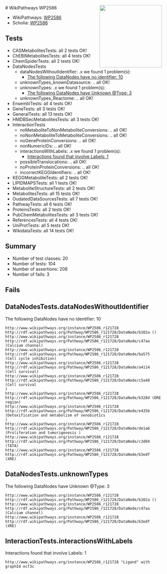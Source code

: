 <img style="float: right; width: 200px" src="https://upload.wikimedia.org/wikipedia/commons/thumb/8/83/Wplogo_with_text_500.png/640px-Wplogo_with_text_500.png" />
# WikiPathways WP2586

* WikiPathways: [WP2586](https://new.wikipathways.org/pathways/WP2586)
* Scholia: [WP2586](https://scholia.toolforge.org/wikipathways/WP2586)
## Tests
* CASMetabolitesTests: all 2 tests OK!
* ChEBIMetabolitesTests: all 4 tests OK!
* ChemSpiderTests: all 2 tests OK!
* DataNodesTests
    * dataNodesWithoutIdentifier: .x we found 1 problem(s):
        * [The following DataNodes have no identifier: 10](#8792c490)
    * unknownTypes_knownDatasource: .. all OK!
    * unknownTypes: .x we found 1 problem(s):
        * [The following DataNodes have Unknown @Type: 3](#839973e1)
    * unknownTypes_Reactome: .. all OK!
* EnsemblTests: all 4 tests OK!
* GeneTests: all 3 tests OK!
* GeneralTests: all 13 tests OK!
* HMDBSecMetabolitesTests: all 3 tests OK!
* InteractionTests
    * noMetaboliteToNonMetaboliteConversions: .. all OK!
    * noNonMetaboliteToMetaboliteConversions: .. all OK!
    * noGeneProteinConversions: .. all OK!
    * nonNumericIDs: .. all OK!
    * interactionsWithLabels: .x we found 1 problem(s):
        * [Interactions found that involve Labels: 1](#630d2678)
    * possibleTranslocations: .. all OK!
    * noProteinProteinConversions: .. all OK!
    * incorrectKEGGIdentifiers: .. all OK!
* KEGGMetaboliteTests: all 2 tests OK!
* LIPIDMAPSTests: all 1 tests OK!
* MetaboliteStructureTests: all 2 tests OK!
* MetabolitesTests: all 15 tests OK!
* OudatedDataSourcesTests: all 7 tests OK!
* PathwayTests: all 6 tests OK!
* ProteinsTests: all 2 tests OK!
* PubChemMetabolitesTests: all 3 tests OK!
* ReferencesTests: all 4 tests OK!
* UniProtTests: all 5 tests OK!
* WikidataTests: all 14 tests OK!


## Summary

* Number of test classes: 20
* Number of tests: 104
* Number of assertions: 208
* Number of fails: 3

## Fails

<a name="8792c490" />

## DataNodesTests.dataNodesWithoutIdentifier

The following DataNodes have no identifier: 10
```
http://www.wikipathways.org/instance/WP2586_r121728 http://rdf.wikipathways.org/Pathway/WP2586_r121728/DataNode/b102a ()
http://www.wikipathways.org/instance/WP2586_r121728 http://rdf.wikipathways.org/Pathway/WP2586_r121728/DataNode/c47aa (Calcium channel)
http://www.wikipathways.org/instance/WP2586_r121728 http://rdf.wikipathways.org/Pathway/WP2586_r121728/DataNode/ba575 (Cell cycle inhibition)
http://www.wikipathways.org/instance/WP2586_r121728 http://rdf.wikipathways.org/Pathway/WP2586_r121728/DataNode/a4114 (Cell survival)
http://www.wikipathways.org/instance/WP2586_r121728 http://rdf.wikipathways.org/Pathway/WP2586_r121728/DataNode/c5a48 (Cell survival
)
http://www.wikipathways.org/instance/WP2586_r121728 http://rdf.wikipathways.org/Pathway/WP2586_r121728/DataNode/b328d (DRE region)
http://www.wikipathways.org/instance/WP2586_r121728 http://rdf.wikipathways.org/Pathway/WP2586_r121728/DataNode/e435b (Detoxification and metabolism of xenobiotics
)
http://www.wikipathways.org/instance/WP2586_r121728 http://rdf.wikipathways.org/Pathway/WP2586_r121728/DataNode/de1a6 (Proliferation and tumorigenesis )
http://www.wikipathways.org/instance/WP2586_r121728 http://rdf.wikipathways.org/Pathway/WP2586_r121728/DataNode/c3d69 (TATA)
http://www.wikipathways.org/instance/WP2586_r121728 http://rdf.wikipathways.org/Pathway/WP2586_r121728/DataNode/b3edf (XRE)
```

<a name="839973e1" />

## DataNodesTests.unknownTypes

The following DataNodes have Unknown @Type: 3
```
http://www.wikipathways.org/instance/WP2586_r121728 http://rdf.wikipathways.org/Pathway/WP2586_r121728/DataNode/b102a ()
http://www.wikipathways.org/instance/WP2586_r121728 http://rdf.wikipathways.org/Pathway/WP2586_r121728/DataNode/c47aa (Calcium channel)
http://www.wikipathways.org/instance/WP2586_r121728 http://rdf.wikipathways.org/Pathway/WP2586_r121728/DataNode/b3edf (XRE)
```

<a name="630d2678" />

## InteractionTests.interactionsWithLabels

Interactions found that involve Labels: 1
```
http://www.wikipathways.org/instance/WP2586_r121728 "Ligand" with graphId ecf3c
```

